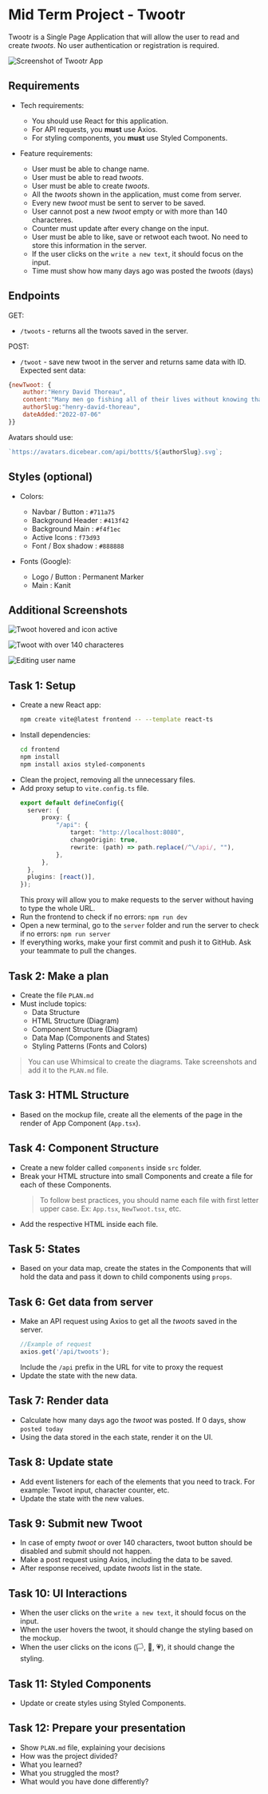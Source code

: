 # Mid Term Project - Twootr

Twootr is a Single Page Application that will allow the user to read and create _twoots_. No user authentication or registration is required.

![Screenshot of Twootr App](/assets/screenshot1.png)

## Requirements

- Tech requirements:

  - You should use React for this application.
  - For API requests, you **must** use Axios.
  - For styling components, you **must** use Styled Components.

- Feature requirements:
  - User must be able to change name.
  - User must be able to read _twoots_.
  - User must be able to create _twoots_.
  - All the _twoots_ shown in the application, must come from server.
  - Every new _twoot_ must be sent to server to be saved.
  - User cannot post a new _twoot_ empty or with more than 140 characteres.
  - Counter must update after every change on the input.
  - User must be able to like, save or retwoot each twoot. No need to store this information in the server.
  - If the user clicks on the `write a new text`, it should focus on the input.
  - Time must show how many days ago was posted the _twoots_ (days)

## Endpoints

GET:

- `/twoots` - returns all the twoots saved in the server.

POST:

- `/twoot` - save new twoot in the server and returns same data with ID.
  Expected sent data:

```js
{newTwoot: {
    author:"Henry David Thoreau",
    content:"Many men go fishing all of their lives without knowing that it is not fish they are after.",
    authorSlug:"henry-david-thoreau",
    dateAdded:"2022-07-06"
}}
```

Avatars should use:

```js
`https://avatars.dicebear.com/api/bottts/${authorSlug}.svg`;
```

## Styles (optional)

- Colors:

  - Navbar / Button : `#711a75`
  - Background Header : `#413f42`
  - Background Main : `#f4f1ec`
  - Active Icons : `f73d93`
  - Font / Box shadow : `#888888`

- Fonts (Google):
  - Logo / Button : Permanent Marker
  - Main : Kanit

## Additional Screenshots

![Twoot hovered and icon active](/assets/screenshot2.png)

![Twoot with over 140 characteres](/assets/screenshot3.png)

![Editing user name](/assets/screenshot4.png)

## Task 1: Setup

- Create a new React app:
  ```bash
  npm create vite@latest frontend -- --template react-ts
  ```
- Install dependencies:
  ```bash
  cd frontend
  npm install
  npm install axios styled-components
  ```
- Clean the project, removing all the unnecessary files.
- Add proxy setup to `vite.config.ts` file.
  ```ts
  export default defineConfig({
	server: {
		proxy: {
			"/api": {
				target: "http://localhost:8080",
				changeOrigin: true,
				rewrite: (path) => path.replace(/^\/api/, ""),
			},
		},
	},
	plugins: [react()],
  });
  ```
  This proxy will allow you to make requests to the server without having to type the whole URL.
- Run the frontend to check if no errors:
  `npm run dev`
- Open a new terminal, go to the `server` folder and run the server to check if no errors:
  `npm run server`
- If everything works, make your first commit and push it to GitHub. Ask your teammate to pull the changes.

## Task 2: Make a plan

- Create the file `PLAN.md`
- Must include topics:
  - Data Structure
  - HTML Structure (Diagram)
  - Component Structure (Diagram)
  - Data Map (Components and States)
  - Styling Patterns (Fonts and Colors)

> You can use Whimsical to create the diagrams. Take screenshots and add it to the `PLAN.md` file.

## Task 3: HTML Structure

- Based on the mockup file, create all the elements of the page in the render of App Component (`App.tsx`).

## Task 4: Component Structure

- Create a new folder called `components` inside `src` folder.
- Break your HTML structure into small Components and create a file for each of these Components.
  > To follow best practices, you should name each file with first letter upper case. Ex: `App.tsx`, `NewTwoot.tsx`, etc.
- Add the respective HTML inside each file.

## Task 5: States

- Based on your data map, create the states in the Components that will hold the data and pass it down to child components using `props`.

## Task 6: Get data from server

- Make an API request using Axios to get all the _twoots_ saved in the server.
  ```ts
  //Example of request
  axios.get('/api/twoots');
  ```
  Include the `/api` prefix in the URL for vite to proxy the request
- Update the state with the new data.

## Task 7: Render data

- Calculate how many days ago the _twoot_ was posted. If 0 days, show `posted today`
- Using the data stored in the each state, render it on the UI.

## Task 8: Update state

- Add event listeners for each of the elements that you need to track. For example: Twoot input, character counter, etc.
- Update the state with the new values.

## Task 9: Submit new Twoot

- In case of empty _twoot_ or over 140 characters, twoot button should be disabled and submit should not happen.
- Make a post request using Axios, including the data to be saved.
- After response received, update _twoots_ list in the state.

## Task 10: UI Interactions

- When the user clicks on the `write a new text`, it should focus on the input.
- When the user hovers the twoot, it should change the styling based on the mockup.
- When the user clicks on the icons (🏳️, 🔄, 💗), it should change the styling.

## Task 11: Styled Components

- Update or create styles using Styled Components.

## Task 12: Prepare your presentation

- Show `PLAN.md` file, explaining your decisions
- How was the project divided?
- What you learned?
- What you struggled the most?
- What would you have done differently?
